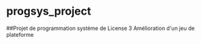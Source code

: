 # progsys_project
##Projet de programmation système de License 3
Amélioration d'un jeu de plateforme
